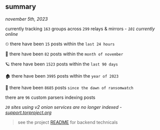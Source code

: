 
## summary
_november 5th, 2023_

currently tracking `163` groups across `299` relays & mirrors - _`101` currently online_

⏲ there have been `15` posts within the `last 24 hours`

🦈 there have been `82` posts within the `month of november`

🪐 there have been `1523` posts within the `last 90 days`

🏚 there have been `3995` posts within the `year of 2023`

🦕 there have been `8685` posts `since the dawn of ransomwatch`

there are `96` custom parsers indexing posts

_`20` sites using v2 onion services are no longer indexed - [support.torproject.org](https://support.torproject.org/onionservices/v2-deprecation/)_

> see the project [README](https://github.com/joshhighet/ransomwatch#ransomwatch--) for backend technicals
